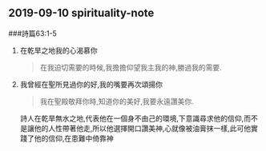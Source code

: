 ## 2019-09-10 spirituality-note

###詩篇63:1-5

1. 在乾旱之地我的心渴慕你
	
	>在我迫切需要的時候,我擔擔仰望我主我的神,勝過我的需要.
2. 我曾經在聖所見過你的好,我的嘴要再次頌揚你
	
	>我在聖殿敬拜你時,知道你的美好,我要永遠讚美你.
	
	詩人在乾旱無水之地,代表他在一個身不由己的環境,下意識尋求他的信仰,而不是讓他的人性帶著他走,所以他選擇開口讚美神,心就像被油膏抹一樣,此可他實踐了他的信仰,在患難中倚靠神